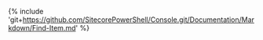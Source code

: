 {% include 'git+https://github.com/SitecorePowerShell/Console.git/Documentation/Markdown/Find-Item.md' %}
